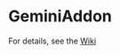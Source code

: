GeminiAddon
===========

For details, see the [Wiki](https://github.com/wildstarnasa/GeminiAddon/wiki)
